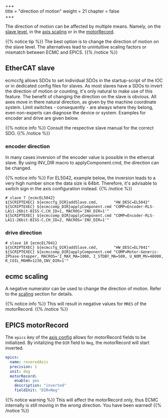 +++  
title = "direction of motion"
weight = 21
chapter = false  
+++

The direction of motion can be affected by multiple means.
Namely, on the [slave level](#ethercat-slave), in the [axis scaling](#ecmc-scaling) or in the [motorRecord](#epics-motorrecord).

{{% notice tip %}}
The best option is to change the direction of motion on the slave level. The alternatives lead to unintuitive scaling factors or mismatch between ECMC and EPICS.
{{% /notice %}}

## EtherCAT slave

ecmccfg allows SDOs to set individual SDOs in the startup-script of the IOC or in dedicated config files for slaves.
As most slaves have a SDOs to invert the direction of motion or counting, it's only natural to make use of this feature.
The benefit of changing the direction on the slave is obvious.
All axes move in there natural direction, as given by the machine coordinate system.
Limit switches - consequently - are always where they belong, even non-experts can diagnose the device or system.
Examples for encoder and drive are given below.

{{% notice info %}}
Consult the respective slave manual for the correct SDO.
{{% /notice %}}

### encoder direction

In many cases inversion of the encoder value is possible in the ethercat slave. 
By using INV_DIR macro to applyComponent.cmd, the direction can be changed.

{{% notice info %}}
For EL5042, example below, the inversion leads to a very high number since the data size is 64bit. Therefore, it's advisable to switch sign in the axis configuration instead.
{{% /notice %}}

```shell
# slave 7 {ecmcEL5042}
${SCRIPTEXEC} ${ecmccfg_DIR}addSlave.cmd,       "HW_DESC=EL5042"
${SCRIPTEXEC} ${ecmccomp_DIR}applyComponent.cmd "COMP=Encoder-RLS-LA11-26bit-BISS-C,CH_ID=1, MACROS='INV_DIR=1'"
${SCRIPTEXEC} ${ecmccomp_DIR}applyComponent.cmd "COMP=Encoder-RLS-LA11-26bit-BISS-C,CH_ID=2, MACROS='INV_DIR=1'"
```

### drive direction
```shell
# slave 18 {ecmcEL7041}
${SCRIPTEXEC} ${ecmccfg_DIR}addSlave.cmd,       "HW_DESC=EL7041"
${SCRIPTEXEC} ${ecmccomp_DIR}applyComponent.cmd "COMP=Motor-Generic-2Phase-Stepper, MACROS='I_MAX_MA=1000, I_STDBY_MA=500, U_NOM_MV=48000, R_COIL_MOHM=1230,INV_DIR=1'"
```

## ecmc scaling

A negative numerator can be used to change the direction of motion.
Refer to the [scaling](../scaling) section for details.

{{% notice info %}}
This will result in negative values for `MRES` of the motorRecord.
{{% /notice %}}

## EPICS motorRecord

The `epics` key of the [axis config](../axisyaml) allows for motorRecord fields to be initialized.
By initalizing the `DIR` field to `Neg`, the motorRecord will start inverted.

```yaml
epics:
  name: reveredAxis
  precision: 1
  unit: deg
  motorRecord:
    enable: yes
    description: "inverted"
    fieldInit: "DIR=Neg"
```

{{% notice warning %}}
This will affect the motorRecord only, thus ECMC internally is still moving in the _wrong_ direction. You have been warned!
{{% /notice %}}